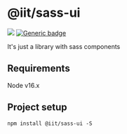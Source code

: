# @iit/sass-ui

[![](https://img.shields.io/npm/v/@iit/sass-ui.svg)](https://www.npmjs.com/package/@iit/sass-ui) [![Generic badge](https://img.shields.io/badge/version-0.4.1-<COLOR>.svg)](https://github.com/wowxoxo/iit-sass-ui)

It's just a library with sass components

## Requirements

Node v16.x

## Project setup

```
npm install @iit/sass-ui -S
```
